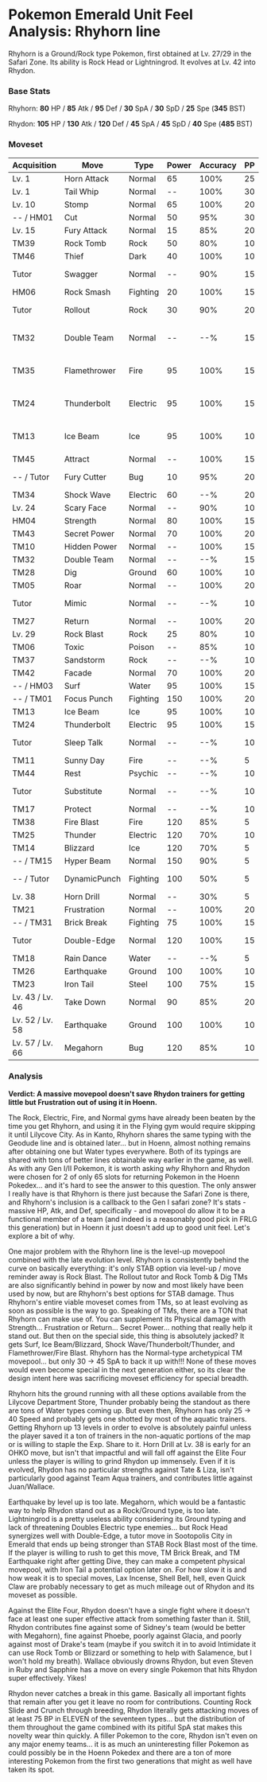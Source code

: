 # Pokemon Emerald Unit Feel Analysis: Rhyhorn line

Rhyhorn is a Ground/Rock type Pokemon, first obtained at Lv. 27/29 in the Safari Zone. Its ability is Rock Head or Lightningrod. It evolves at Lv. 42 into Rhydon.

### Base Stats

Rhyhorn: **80** HP / **85** Atk / **95** Def / **30** SpA / **30** SpD / **25** Spe (**345** BST)

Rhydon: **105** HP / **130** Atk / **120** Def / **45** SpA / **45** SpD / **40** Spe (**485** BST)

### Moveset

| Acquisition     | Move         | Type     | Power | Accuracy | PP | Notes              |
|-----------------|--------------|----------|-------|----------|----|--------------------|
| Lv. 1           | Horn Attack  | Normal   | 65    | 100%     | 25 |                    |
| Lv. 1           | Tail Whip    | Normal   | --    | 100%     | 30 |                    |
| Lv. 10          | Stomp        | Normal   | 65    | 100%     | 20 |                    |
| -- / HM01       | Cut          | Normal   | 50    | 95%      | 30 |                    |
| Lv. 15          | Fury Attack  | Normal   | 15    | 85%      | 20 |                    |
| TM39            | Rock Tomb    | Rock     | 50    | 80%      | 10 |                    |
| TM46            | Thief        | Dark     | 40    | 100%     | 10 |                    |
| Tutor           | Swagger      | Normal   | --    | 90%      | 15 | Emerald only       |
| HM06            | Rock Smash   | Fighting | 20    | 100%     | 15 |                    |
| Tutor           | Rollout      | Rock     | 30    | 90%      | 20 | Emerald only       |
| TM32            | Double Team  | Normal   | --    | --%      | 15 | Buy at Game Corner |
| TM35            | Flamethrower | Fire     | 95    | 100%     | 15 | Buy at Game Corner |
| TM24            | Thunderbolt  | Electric | 95    | 100%     | 15 | Buy at Game Corner |
| TM13            | Ice Beam     | Ice      | 95    | 100%     | 10 | Buy at Game Corner |
| TM45            | Attract      | Normal   | --    | 100%     | 15 |                    |
| -- / Tutor      | Fury Cutter  | Bug      | 10    | 95%      | 20 | Emerald only       |
| TM34            | Shock Wave   | Electric | 60    | --%      | 20 |                    |
| Lv. 24          | Scary Face   | Normal   | --    | 90%      | 10 |                    |
| HM04            | Strength     | Normal   | 80    | 100%     | 15 |                    |
| TM43            | Secret Power | Normal   | 70    | 100%     | 20 |                    |
| TM10            | Hidden Power | Normal   | --    | 100%     | 15 |                    |
| TM32            | Double Team  | Normal   | --    | --%      | 15 |                    |
| TM28            | Dig          | Ground   | 60    | 100%     | 10 |                    |
| TM05            | Roar         | Normal   | --    | 100%     | 20 |                    |
| Tutor           | Mimic        | Normal   | --    | --%      | 10 | Emerald only       |
| TM27            | Return       | Normal   | --    | 100%     | 20 |                    |
| Lv. 29          | Rock Blast   | Rock     | 25    | 80%      | 10 |                    |
| TM06            | Toxic        | Poison   | --    | 85%      | 10 |                    |
| TM37            | Sandstorm    | Rock     | --    | --%      | 10 |                    |
| TM42            | Facade       | Normal   | 70    | 100%     | 20 |                    |
| -- / HM03       | Surf         | Water    | 95    | 100%     | 15 |                    |
| -- / TM01       | Focus Punch  | Fighting | 150   | 100%     | 20 |                    |
| TM13            | Ice Beam     | Ice      | 95    | 100%     | 10 |                    |
| TM24            | Thunderbolt  | Electric | 95    | 100%     | 15 |                    |
| Tutor           | Sleep Talk   | Normal   | --    | --%      | 10 | Emerald only       |
| TM11            | Sunny Day    | Fire     | --    | --%      | 5  |                    |
| TM44            | Rest         | Psychic  | --    | --%      | 10 |                    |
| Tutor           | Substitute   | Normal   | --    | --%      | 10 | Emerald only       |
| TM17            | Protect      | Normal   | --    | --%      | 10 |                    |
| TM38            | Fire Blast   | Fire     | 120   | 85%      | 5  |                    |
| TM25            | Thunder      | Electric | 120   | 70%      | 10 |                    |
| TM14            | Blizzard     | Ice      | 120   | 70%      | 5  |                    |
| -- / TM15       | Hyper Beam   | Normal   | 150   | 90%      | 5  |                    |
| -- / Tutor      | DynamicPunch | Fighting | 100   | 50%      | 5  | Emerald only       |
| Lv. 38          | Horn Drill   | Normal   | --    | 30%      | 5  |                    |
| TM21            | Frustration  | Normal   | --    | 100%     | 20 |                    |
| -- / TM31       | Brick Break  | Fighting | 75    | 100%     | 15 |                    |
| Tutor           | Double-Edge  | Normal   | 120   | 100%     | 15 | Emerald only       |
| TM18            | Rain Dance   | Water    | --    | --%      | 5  |                    |
| TM26            | Earthquake   | Ground   | 100   | 100%     | 10 |                    |
| TM23            | Iron Tail    | Steel    | 100   | 75%      | 15 |                    |
| Lv. 43 / Lv. 46 | Take Down    | Normal   | 90    | 85%      | 20 |                    |
| Lv. 52 / Lv. 58 | Earthquake   | Ground   | 100   | 100%     | 10 |                    |
| Lv. 57 / Lv. 66 | Megahorn     | Bug      | 120   | 85%      | 10 |                    |

### Analysis

**Verdict: A massive movepool doesn't save Rhydon trainers for getting little but Frustration out of using it in Hoenn.**

The Rock, Electric, Fire, and Normal gyms have already been beaten by the time you get Rhyhorn, and using it in the Flying gym would require skipping it until Lilycove City. As in Kanto, Rhyhorn shares the same typing with the Geodude line and is obtained later... but in Hoenn, almost nothing remains after obtaining one but Water types everywhere. Both of its typings are shared with tons of better lines obtainable way earlier in the game, as well. As with any Gen I/II Pokemon, it is worth asking _why_ Rhyhorn and Rhydon were chosen for 2 of only 65 slots for returning Pokemon in the Hoenn Pokedex... and it's hard to see the answer to this question. The only answer I really have is that Rhyhorn is there just because the Safari Zone is there, and Rhyhorn's inclusion is a callback to the Gen I safari zone? It's stats - massive HP, Atk, and Def, specifically - and movepool do allow it to be a functional member of a team (and indeed is a reasonably good pick in FRLG this generation) but in Hoenn it just doesn't add up to good unit feel. Let's explore a bit of why.

One major problem with the Rhyhorn line is the level-up movepool combined with the late evolution level. Rhyhorn is consistently behind the curve on basically everything: it's only STAB option via level-up / move reminder away is Rock Blast. The Rollout tutor and Rock Tomb & Dig TMs are also significantly behind in power by now and most likely have been used by now, but are Rhyhorn's best options for STAB damage. Thus Rhyhorn's entire viable moveset comes from TMs, so at least evolving as soon as possible is the way to go. Speaking of TMs, there are a TON that Rhyhorn can make use of. You can supplement its Physical damage with Strength... Frustration or Return... Secret Power... nothing that really help it stand out. But then on the special side, this thing is absolutely jacked? It gets Surf, Ice Beam/Blizzard, Shock Wave/Thunderbolt/Thunder, and Flamethrower/Fire Blast. Rhyhorn has the Normal-type archetypical TM movepool... but only 30 -> 45 SpA to back it up with!!! None of these moves would even become special in the next generation either, so its clear the design intent here was sacrificing moveset efficiency for special breadth.

Rhyhorn hits the ground running with all these options available from the Lilycove Department Store, Thunder probably being the standout as there are tons of Water types coming up. But even then, Rhyhorn has only 25 -> 40 Speed and probably gets one shotted by most of the aquatic trainers. Getting Rhyhorn up 13 levels in order to evolve is absolutely painful unless the player saved it a ton of trainers in the non-aquatic portions of the map or is willing to staple the Exp. Share to it. Horn Drill at Lv. 38 is early for an OHKO move, but isn't that impactful and will fall off against the Elite Four unless the player is willing to grind Rhydon up immensely. Even if it is evolved, Rhydon has no particular strengths against Tate & Liza, isn't particularly good against Team Aqua trainers, and contributes little against Juan/Wallace.

Earthquake by level up is too late. Megahorn, which would be a fantastic way to help Rhydon stand out as a Rock/Ground type, is too late. Lightningrod is a pretty useless ability considering its Ground typing and lack of threatening Doubles Electric type enemies... but Rock Head synergizes well with Double-Edge, a tutor move in Sootopolis City in Emerald that ends up being stronger than STAB Rock Blast most of the time. If the player is willing to rush to get this move, TM Brick Break, and TM Earthquake right after getting Dive, they can make a competent physical movepool, with Iron Tail a potential option later on. For how slow it is and how weak it is to special moves, Lax Incense, Shell Bell, hell, even Quick Claw are probably necessary to get as much mileage out of Rhydon and its moveset as possible.

Against the Elite Four, Rhydon doesn't have a single fight where it doesn't face at least one super effective attack from something faster than it. Still, Rhydon contributes fine against some of Sidney's team (would be better with Megahorn), fine against Phoebe, poorly against Glacia, and poorly against most of Drake's team (maybe if you switch it in to avoid Intimidate it can use Rock Tomb or Blizzard or something to help with Salamence, but I won't hold my breath). Wallace obviously drowns Rhydon, but even Steven in Ruby and Sapphire has a move on every single Pokemon that hits Rhydon super effectively. Yikes!

Rhydon never catches a break in this game. Basically all important fights that remain after you get it leave no room for contributions. Counting Rock Slide and Crunch through breeding, Rhydon literally gets attacking moves of at least 75 BP in ELEVEN of the seventeen types... but the distribution of them throughout the game combined with its pitiful SpA stat makes this novelty wear thin quickly. A filler Pokemon to the core, Rhydon isn't even on any major enemy teams... it is as much an uninteresting filler Pokemon as could possibly be in the Hoenn Pokedex and there are a ton of more interesting Pokemon from the first two generations that might as well have taken its spot.